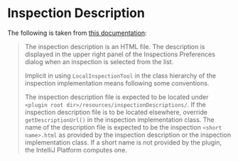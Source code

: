 # Inspection Description

The following is taken from [this documentation](https://www.jetbrains.org/intellij/sdk/docs/tutorials/code_inspections.html#inspection-description):

> The inspection description is an HTML file. The description is displayed in the upper right panel of the Inspections
> Preferences dialog when an inspection is selected from the list.
>
> Implicit in using `LocalInspectionTool` in the class hierarchy of the inspection implementation means following some
> conventions.
>
> The inspection description file is expected to be located under `<plugin root dir>/resources/inspectionDescriptions/`.
> If the inspection description file is to be located elsewhere, override `getDescriptionUrl()` in the inspection
> implementation class. The name of the description file is expected to be the inspection `<short name>.html` as
> provided by the inspection description or the inspection implementation class. If a short name is not provided by the
> plugin, the IntelliJ Platform computes one.
